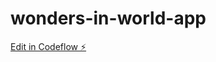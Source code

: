 # wonders-in-world-app

[Edit in Codeflow ⚡️](https://stackblitz.com/~/github.com/PallaArun33/wonders-in-world-app)